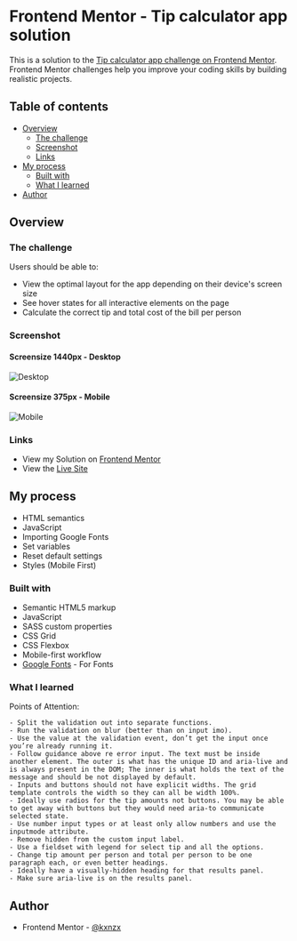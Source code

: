 # Frontend Mentor - Tip calculator app solution

This is a solution to the [Tip calculator app challenge on Frontend Mentor](https://www.frontendmentor.io/challenges/tip-calculator-app-ugJNGbJUX). Frontend Mentor challenges help you improve your coding skills by building realistic projects.

## Table of contents

- [Overview](#overview)
  - [The challenge](#the-challenge)
  - [Screenshot](#screenshot)
  - [Links](#links)
- [My process](#my-process)
  - [Built with](#built-with)
  - [What I learned](#what-i-learned)
- [Author](#author)

## Overview

### The challenge

Users should be able to:

- View the optimal layout for the app depending on their device's screen size
- See hover states for all interactive elements on the page
- Calculate the correct tip and total cost of the bill per person

### Screenshot

#### Screensize 1440px - Desktop

![Desktop](./images/Desktop.gif)

#### Screensize 375px - Mobile

![Mobile](./images/Mobile.gif)

### Links

- View my Solution on [Frontend Mentor]()
- View the [Live Site]()

## My process

- HTML semantics
- JavaScript
- Importing Google Fonts
- Set variables
- Reset default settings
- Styles (Mobile First)

### Built with

- Semantic HTML5 markup
- JavaScript
- SASS custom properties
- CSS Grid
- CSS Flexbox
- Mobile-first workflow
- [Google Fonts](https://fonts.google.com/) - For Fonts

### What I learned

Points of Attention:

    - Split the validation out into separate functions.
    - Run the validation on blur (better than on input imo).
    - Use the value at the validation event, don’t get the input once you’re already running it.
    - Follow guidance above re error input. The text must be inside another element. The outer is what has the unique ID and aria-live and is always present in the DOM; The inner is what holds the text of the message and should be not displayed by default.
    - Inputs and buttons should not have explicit widths. The grid template controls the width so they can all be width 100%.
    - Ideally use radios for the tip amounts not buttons. You may be able to get away with buttons but they would need aria-to communicate selected state.
    - Use number input types or at least only allow numbers and use the inputmode attribute.
    - Remove hidden from the custom input label.
    - Use a fieldset with legend for select tip and all the options.
    - Change tip amount per person and total per person to be one paragraph each, or even better headings.
    - Ideally have a visually-hidden heading for that results panel.
    - Make sure aria-live is on the results panel.

## Author

- Frontend Mentor - [@kxnzx](https://www.frontendmentor.io/profile/kxnzx)
